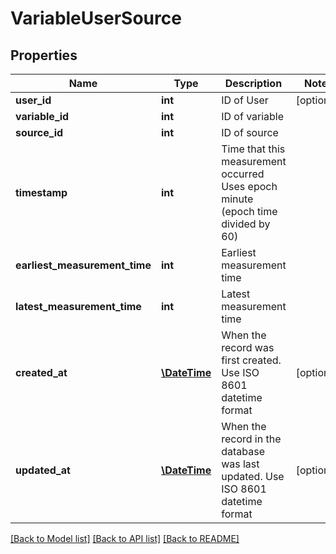 # VariableUserSource

## Properties
Name | Type | Description | Notes
------------ | ------------- | ------------- | -------------
**user_id** | **int** | ID of User | [optional] 
**variable_id** | **int** | ID of variable | 
**source_id** | **int** | ID of source | 
**timestamp** | **int** | Time that this measurement occurred Uses epoch minute (epoch time divided by 60) | 
**earliest_measurement_time** | **int** | Earliest measurement time | 
**latest_measurement_time** | **int** | Latest measurement time | 
**created_at** | [**\DateTime**](\DateTime.md) | When the record was first created. Use ISO 8601 datetime format | [optional] 
**updated_at** | [**\DateTime**](\DateTime.md) | When the record in the database was last updated. Use ISO 8601 datetime format | [optional] 

[[Back to Model list]](../README.md#documentation-for-models) [[Back to API list]](../README.md#documentation-for-api-endpoints) [[Back to README]](../README.md)


